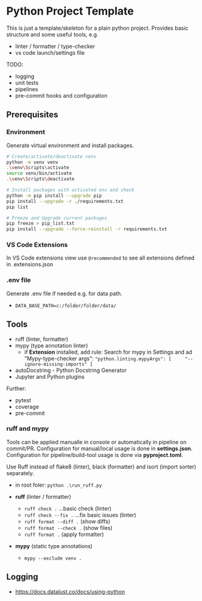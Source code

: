 # Python Project Template

This is just a template/skeleton for a plain python project. Provides basic structure and some useful tools, e.g.

- linter / formatter / type-checker
- vs code launch/settings file

TODO:

- logging
- unit tests
- pipelines
- pre-commit hooks and configuration

## Prerequisites

### Environment

Generate virtual environment and install packages.

```bash
# Create/activate/deactivate venv
python -m venv venv
.\venv\Scripts\activate
source venv/bin/activate
.\venv\Scripts\deactivate

# Install packages with activated env and check
python -m pip install --upgrade pip
pip install --upgrade -r ./requirements.txt 
pip list

# Freeze and Upgrade current packages  
pip freeze > pip_list.txt   
pip install --upgrade --force-reinstall -r requirements.txt
```

### VS Code Extensions

In VS Code extensions view use `@recommended` to see all extensions defined in .extensions.json

### .env file

Generate .env file if needed e.g. for data path.

- `DATA_BASE_PATH=c:/folder/folder/data/`

## Tools

- ruff (linter, formatter)
- mypy (type annotation linter)
  - if **Extension** installed, add rule: Search for mypy in Settings and ad "Mypy-type-checker args": ``"python.linting.mypyArgs": [     "--ignore-missing-imports" ]``
- autoDocstring - Python Docstring Generator
- Jupyter and Python plugins

Further:

- pytest
- coverage
- pre-commit

### ruff and mypy

Tools can be applied manualle in console or automatically in pipeline on commit/PR. Configuration for manual/local usage is done in **settings.json**. Configuration for pipeline/build-tool usage is done via **pyproject.toml**.

Use Ruff instead of flake8 (linter), black (formatter) and isort (import sorter) separately.

- in root foler: `python .\run_ruff.py`

- **ruff** (linter / formatter)
  - `ruff check .`   ...basic check (linter)
  - `ruff check --fix .` ...fix basic issues (linter)
  - `ruff format --diff .` (show diffs)
  - `ruff format --check .` (show files)
  - `ruff format .` (apply formatter)

- **mypy** (static type annotations)
  - `mypy --exclude venv .`

## Logging

- <https://docs.datalust.co/docs/using-python>
